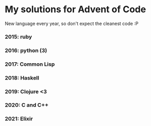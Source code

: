 # My solutions for Advent of Code
New language every year, so don't expect the cleanest code :P

### 2015: ruby
### 2016: python (3)
### 2017: Common Lisp
### 2018: Haskell
### 2019: Clojure <3
### 2020: C and C++
### 2021: Elixir
